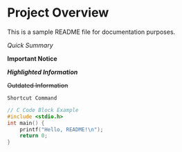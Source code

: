 # Project Overview  
This is a sample README file for documentation purposes.

*Quick Summary*

**Important Notice**

***Highlighted Information***

~~Outdated Information~~

`Shortcut Command`

```c
// C Code Block Example
#include <stdio.h>
int main() {
    printf("Hello, README!\n");
    return 0;
}
